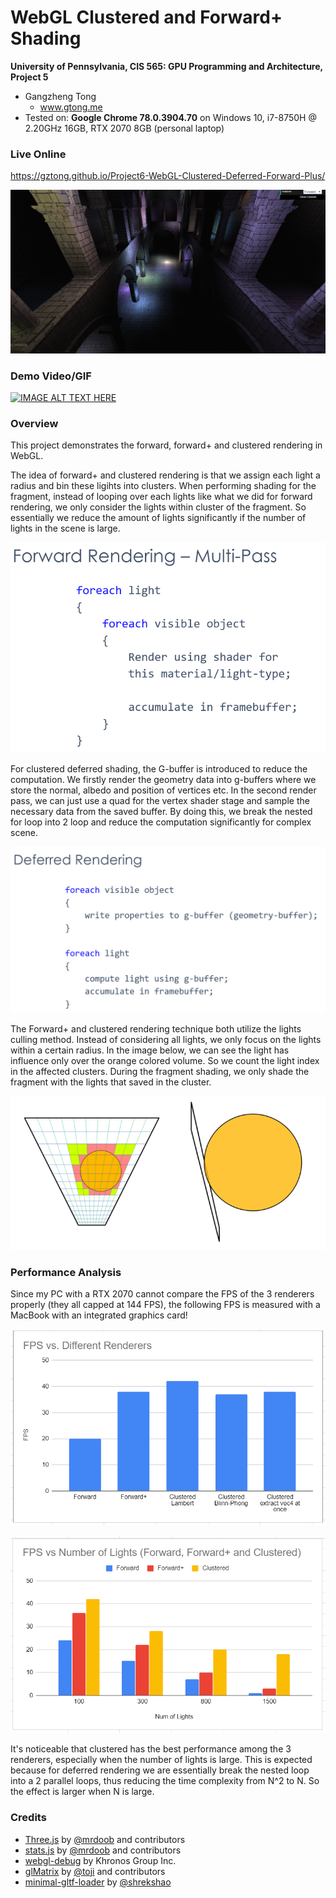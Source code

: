 WebGL Clustered and Forward+ Shading
======================

**University of Pennsylvania, CIS 565: GPU Programming and Architecture, Project 5**

* Gangzheng Tong
  - www.gtong.me
* Tested on: **Google Chrome 78.0.3904.70** on
   Windows 10, i7-8750H @ 2.20GHz 16GB, RTX 2070 8GB (personal laptop)

### Live Online

https://gztong.github.io/Project6-WebGL-Clustered-Deferred-Forward-Plus/

[![](img/thumb.PNG)](https://gztong.github.io/Project6-WebGL-Clustered-Deferred-Forward-Plus/)

### Demo Video/GIF

[![IMAGE ALT TEXT HERE](https://img.youtube.com/vi/ugmhONaIDuU/0.jpg)](https://youtu.be/ugmhONaIDuU)

[](https://drive.google.com/open?id=1DdSFGpXhDOKCQ9Jd140J3hxQ4yMVTjIj)

### Overview

This project demonstrates the forward, forward+ and clustered rendering in WebGL. 

The idea of forward+ and clustered rendering is that we assign each light a radius and bin these ligihts into clusters. When performing shading for the fragment, instead of looping over each lights like what we did for forward rendering, we only consider the lights within cluster of the fragment. So essentially we reduce the amount of lights significantly if the number of lights in the scene is large.

[![](img/forward.PNG)](TODO)

For clustered deferred shading, the G-buffer is introduced to reduce the computation. We firstly render the geometry data into g-buffers where we store the normal, albedo and position of vertices etc. In the second render pass, we can just use a quad for the vertex shader stage and sample the necessary data from the saved buffer. By doing this, we break the nested for loop into 2 loop and reduce the computation significantly for complex scene.

[![](img/Deferred.PNG)](TODO)



The Forward+ and clustered rendering technique both utilize the lights culling method. Instead of considering all lights, we only focus on the lights within a certain radius.  In the image below, we can see the light has influence only over the orange colored volume. So we count the light index in the affected clusters.  During the fragment shading, we only shade the fragment with the lights that saved in the cluster.

![](img/culling.PNG)



### Performance Analysis

Since my PC with a RTX 2070 cannot compare the FPS of the 3 renderers properly (they all capped at 144 FPS), the following FPS is measured with a MacBook with an integrated graphics card!

![](img/fps1.PNG)

![](img/fps2.PNG)

It's noticeable that clustered has the best performance among the 3 renderers, especially when the number of lights is large. This is expected because for deferred rendering we are essentially break the nested loop into a 2 parallel loops, thus reducing the time complexity from N^2 to N. So the effect is larger when N is large.

### Credits

* [Three.js](https://github.com/mrdoob/three.js) by [@mrdoob](https://github.com/mrdoob) and contributors
* [stats.js](https://github.com/mrdoob/stats.js) by [@mrdoob](https://github.com/mrdoob) and contributors
* [webgl-debug](https://github.com/KhronosGroup/WebGLDeveloperTools) by Khronos Group Inc.
* [glMatrix](https://github.com/toji/gl-matrix) by [@toji](https://github.com/toji) and contributors
* [minimal-gltf-loader](https://github.com/shrekshao/minimal-gltf-loader) by [@shrekshao](https://github.com/shrekshao)
